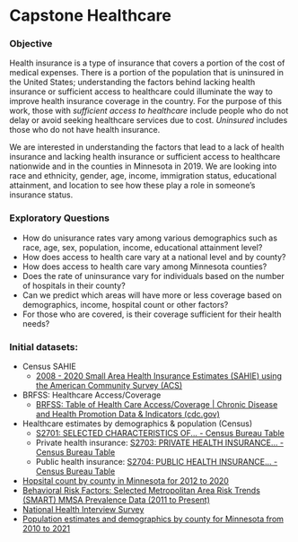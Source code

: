 # Capstone Healthcare


### Objective
Health insurance is a type of insurance that covers a portion of the cost of medical expenses. There is a portion of the population that is uninsured in the United States; understanding the factors behind lacking health insurance or sufficient access to healthcare could illuminate the way to improve health insurance coverage in the country. For the purpose of this work, those with *sufficient access to healthcare* include people who do not delay or avoid seeking healthcare services due to cost. *Uninsured* includes those who do not have health insurance.

We are interested in understanding the factors that lead to a lack of health insurance and lacking health insurance or sufficient access to healthcare nationwide and in the counties in Minnesota in 2019. We are looking into race and ethnicity, gender, age, income, immigration status, educational attainment, and location to see how these play a role in someone’s insurance status. 




### Exploratory Questions
  * How do unisurance rates vary among various demographics such as race, age, sex, population, income, educational attainment level?
  * How does access to health care vary at a national level and by county?
  * How does access to health care vary among Minnesota counties?
  * Does the rate of uninsurance vary for individuals based on the number of hospitals in their county?
  * Can we predict which areas will have more or less coverage based on demographics, income, hospital count or other factors?
  * For those who are covered, is their coverage sufficient for their health needs?



### Initial datasets:
  * Census SAHIE 
      * [2008 - 2020 Small Area Health Insurance Estimates (SAHIE) using the American Community Survey (ACS) ](https://www.census.gov/data/datasets/time-series/demo/sahie/estimates-acs.html)
  * BRFSS: Healthcare Access/Coverage
      * [BRFSS: Table of Health Care Access/Coverage | Chronic Disease and Health Promotion Data & Indicators (cdc.gov)](https://chronicdata.cdc.gov/Behavioral-Risk-Factors/BRFSS-Table-of-Health-Care-Access-Coverage/f7a2-7inb)
  * Healthcare estimates by demographics & population (Census)
      * [S2701: SELECTED CHARACTERISTICS OF... - Census Bureau Table](https://data.census.gov/cedsci/table?q=health%20insurance&g=0400000US27,27%240500000&tid=ACSST1Y2021.S2701&moe=false)
      * Private health insurance: [S2703: PRIVATE HEALTH INSURANCE... - Census Bureau Table](https://data.census.gov/cedsci/table?q=health%20insurance&g=0400000US27,27%240500000&tid=ACSST1Y2021.S2703)
      * Public health insurance: [S2704: PUBLIC HEALTH INSURANCE... - Census Bureau Table](https://data.census.gov/cedsci/table?q=health%20insurance&g=0400000US27,27%240500000&tid=ACSST1Y2021.S2704)
   * [Hopsital count by county in Minnesota for 2012 to 2020](https://data.census.gov/cedsci/table?q=hospital%20cb&g=0400000US27,27%240500000)
   * [Behavioral Risk Factors: Selected Metropolitan Area Risk Trends (SMART) MMSA Prevalence Data (2011 to Present)](https://chronicdata.cdc.gov/Behavioral-Risk-Factors/Behavioral-Risk-Factors-Selected-Metropolitan-Area/j32a-sa6u/data)
   * [National Health Interview Survey](https://www.cdc.gov/nchs/nhis/index.htm)
   * [Population estimates and demographics by county for Minnesota from 2010 to 2021](https://data.census.gov/cedsci/table?q=county%20population&g=0400000US27,27%240500000&tid=ACSDP1Y2021.DP05&moe=false)
